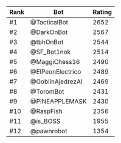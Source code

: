 Rank|Bot|Rating
---|---|---
#1|@TacticalBot|2652
#2|@DarkOnBot|2567
#3|@tbhOnBot|2544
#4|@SF_Bot1nok|2514
#5|@MaggiChess16|2490
#6|@ElPeonElectrico|2489
#7|@GoblinAjedrezAI|2469
#8|@ToromBot|2431
#9|@PINEAPPLEMASK|2430
#10|@RaspFish|2356
#11|@is_BOSS|1955
#12|@pawnrobot|1354
